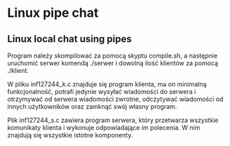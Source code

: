 # Linux pipe chat
Linux local chat using pipes
------------------------------------------------------------------------------------------
Program należy skompilować za pomocą skyptu compile.sh, a następnie uruchomić 
serwer komendą ./serwer i dowolną ilość klientów za pomocą ./klient.

W pliku inf127244_k.c znajduje się program klienta, ma on minimalną funkcjonalność,
potrafi jedynie wysyłać wiadomości do serwera i otrzymywać od serwera wiadomości zwrotne,
odczytywać wiadomości od innych użytkowników oraz zamknąć swój własny program.

Plik inf127244_s.c zawiera program serwera, który przetwarza wszystkie komunikaty klienta
i wykonuje odpowiadające im polecenia. W nim znajdują się wszystkie istotne komponenty.
